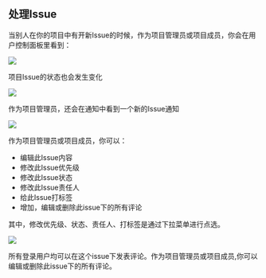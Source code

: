 ## 处理Issue

当别人在你的项目中有开新Issue的时候，作为项目管理员或项目成员，你会在用户控制面板里看到：


![](/CSDN_Code/code_support/blob/master/images/FAQ_4_3_1.jpg)

项目Issue的状态也会发生变化


![](/CSDN_Code/code_support/blob/master/images/FAQ_4_3_2.jpg)

作为项目管理员，还会在通知中看到一个新的Issue通知


![](/CSDN_Code/code_support/blob/master/images/FAQ_4_3_3.jpg)


作为项目管理员或项目成员，你可以：

- 编辑此Issue内容
- 修改此Issue优先级
- 修改此Issue状态
- 修改此Issue责任人
- 给此Issue打标签
- 增加，编辑或删除此issue下的所有评论

其中，修改优先级、状态、责任人、打标签是通过下拉菜单进行点选。


![](/CSDN_Code/code_support/blob/master/images/FAQ_4_3_4.jpg)

所有登录用户均可以在这个issue下发表评论。作为项目管理员或项目成员,你可以编辑或删除此issue下的所有评论。